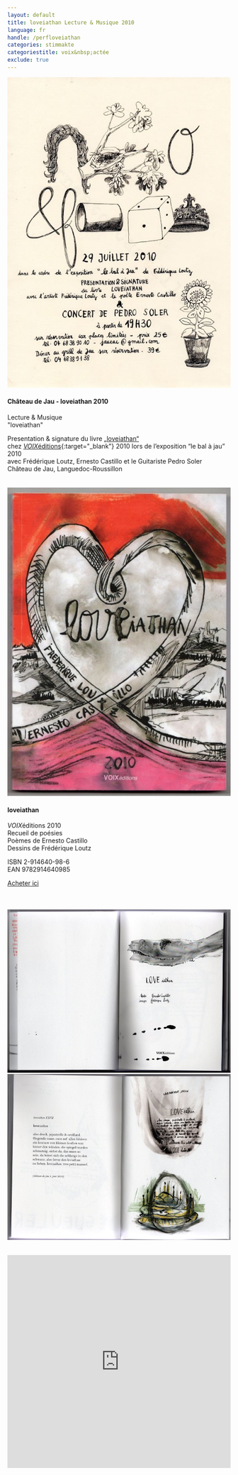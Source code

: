 ```yaml
---
layout: default
title: loveiathan Lecture & Musique 2010
language: fr
handle: /perfloveiathan
categories: stimmakte
categoriestitle: voix&nbsp;actée
exclude: true
---
```


<a rel="lightbox" data-lightbox="example-1" href="/galeries/performance-loveiathan/bal-a-jau.jpg" title="Lesung & Musik loveiathan 2010"><img src="/galeries/performance-loveiathan/bal-a-jau.jpg" alt="Lesung & Musik loveiathan 2010" class="img-left"></a>
#### Château de Jau - loveiathan 2010  
  
Lecture & Musique  
"loveiathan" 

Presentation & signature du livre [„loveiathan“](/fr/loveiathan "loveiathan")  
chez [*VOIX*éditions](http://www.voixeditions.com/?s=Castillo"){:target="_blank"} 2010  
lors de l’exposition “le bal à jau” 2010  
avec Frédérique Loutz, Ernesto Castillo et le Guitariste Pedro Soler  
Château de Jau, Languedoc-Roussillon  
<br style="clear:both" />
<br style="clear:both" />
<a rel="lightbox" data-lightbox="example-1" href="/images/loveiathan-cover.jpg" title="loveiathan Cover"><img src="/images/loveiathan-cover.jpg" alt="loveiathan Cover" class="img-left"></a>
#### loveiathan  
   
*VOIX*éditions 2010  
Recueil de poésies  
Poèmes de Ernesto Castillo  
Dessins de Frédérique Loutz    
  
ISBN 2-914640-98-6  
EAN 9782914640985  
  
<a href="http://www.voixeditions.com/?s=Castillo" target="_blank">Acheter ici</a>  
<br style="clear:both" />
<br style="clear:both" />  
<a rel="lightbox" data-lightbox="example-1" href="/images/loveiathan-vorseite-web.jpg" title="loveiathan erste Seite"><img src="/images/loveiathan-vorseite-web.jpg" alt="loveiathan erste Seite" class="img-left2"></a>
<a rel="lightbox" data-lightbox="example-1" href="/images/loveiathan-loveiathan-web.jpg" title="loveiathan text"><img src="/images/loveiathan-loveiathan-web.jpg" alt="loveiathan text" class="img-right2"></a>
<br style="clear:both" />
<br style="clear:both" />
<iframe width="100%" height="480" src="https://www.youtube.com/embed/cIBG48QwSnM?rel=0" frameborder="0" allowfullscreen></iframe>

